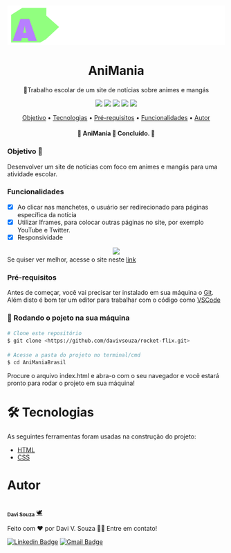 
<p align="center">
  <a href="https://unform.dev">
    <img src="./src/assets/logo.png" height="auto" width="auto" alt="AniMania" />
  </a>
</p>
<h1 align="center">AniMania</h1>
<p align="center">🚀Trabalho escolar de um site de notícias sobre animes e mangás </p>

<div align="center">
  <img  src="https://img.shields.io/github/issues/davivsouza/AniManiaBrasil"/>
  <img  src="https://img.shields.io/github/forks/davivsouza/AniManiaBrasil"/>
  <img  src="https://img.shields.io/github/stars/davivsouza/AniManiaBrasil"/>
  <img  src="https://img.shields.io/github/license/davivsouza/AniManiaBrasil"/>
  <img  src="https://api.netlify.com/api/v1/badges/4c5bc0d7-8d10-44f3-94ce-14c9e6290111/deploy-status"/>
</div>

<p align="center">
 <a href="#objetivo">Objetivo</a> •
 <a href="#tecnologias">Tecnologias</a> • 
 <a href="#pre-req">Pré-requisitos</a> • 
 <a href="#funcionalidades">Funcionalidades</a> • 
 <a href="#autor">Autor</a>
</p>
<h4 align="center"> 
	🚧  AniMania 🚀 Concluído.  🚧
</h4>


<h3 id="objetivo">Objetivo 🎯</h3>
Desenvolver um site de notícias com foco em animes e mangás para uma atividade escolar.

<h3 id="funcionalidades">Funcionalidades</h3>

- [x] Ao clicar nas manchetes, o usuário ser redirecionado para páginas específica da notícia
- [x] Utilizar Iframes, para colocar outras páginas no site, por exemplo YouTube e Twitter. 
- [x] Responsividade

<div align="center">
  <img  width="auto" height="auto" src="./github/animania.gif"/>
</div>
 Se quiser ver melhor, acesse o site neste <a href="https://animaniabrasil.netlify.app/">link</a>


<h3 id="pre-req">Pré-requisitos</h3>

Antes de começar, você vai precisar ter instalado em sua máquina o
[Git](https://git-scm.com). Além disto é bom ter um editor para trabalhar com o código como [VSCode](https://code.visualstudio.com/)



### 🎲 Rodando o pojeto na sua máquina

```bash
# Clone este repositório
$ git clone <https://github.com/davivsouza/rocket-flix.git>

# Acesse a pasta do projeto no terminal/cmd
$ cd AniManiaBrasil

```
Procure o arquivo index.html e abra-o com o seu navegador e você estará pronto para rodar o projeto em sua máquina!


<h1 id="tecnologias">🛠 Tecnologias</h1>

As seguintes ferramentas foram usadas na construção do projeto:


- [HTML](https://developer.mozilla.org/pt-BR/docs/Web/HTML)
- [CSS](https://developer.mozilla.org/pt-BR/docs/Web/CSS)


<h1 id="autor">Autor</h1>

<a href="https://github.com/davivsouza/">
 <img style="border-radius: 50%;" src="https://media-exp1.licdn.com/dms/image/C4E03AQGLZpA0YGZtCg/profile-displayphoto-shrink_200_200/0/1649967368945?e=1655942400&v=beta&t=aleGZbV_ZmechChGAZW0g4iiaZsuuP0Dkd03mtoggfo" width="100px;" alt=""/>
 <br />
 <sub><b>Davi Souza</b></sub></a> <a href="https://github.com/davivsouza/" title="Davi V. Souza">🕊</a>


Feito com ❤️ por Davi V. Souza 👋🏽 Entre em contato!

[![Linkedin Badge](https://img.shields.io/badge/-Davi-blue?style=flat-square&logo=Linkedin&logoColor=white&link=https://www.linkedin.com/in/davi-vasconcelos-souza-236170234/)](https://www.linkedin.com/in/davi-vasconcelos-souza-236170234/) 
[![Gmail Badge](https://img.shields.io/badge/-davivasconcelossouza21@gmail.com-c14438?style=flat-square&logo=Gmail&logoColor=white&link=mailto:davivasconcelossouza21@gmail.com)](mailto:davivasconcelossouza21@gmail.com)
